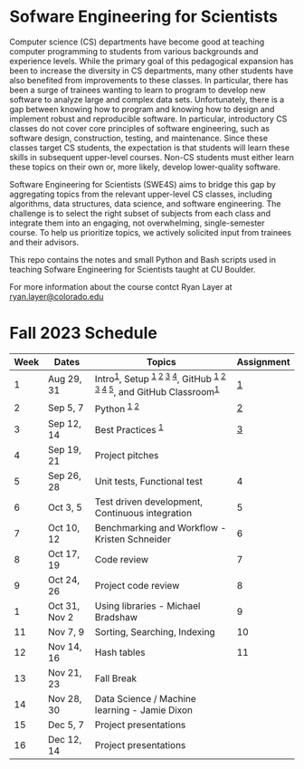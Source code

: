 # Sofware Engineering for Scientists
Computer science (CS) departments have become good at teaching computer programming to students from various backgrounds and experience levels. While the primary goal of this pedagogical expansion has been to increase the diversity in CS departments, many other students have also benefited from improvements to these classes. In particular, there has been a surge of trainees wanting to learn to program to develop new software to analyze large and complex data sets. Unfortunately, there is a gap between knowing how to program and knowing how to design and implement robust and reproducible software. In particular, introductory CS classes do not cover core principles of software engineering, such as software design, construction, testing, and maintenance. Since these classes target CS students, the expectation is that students will learn these skills in subsequent upper-level courses. Non-CS students must either learn these topics on their own or, more likely, develop lower-quality software.

Software Engineering for Scientists (SWE4S) aims to bridge this gap by aggregating topics from the relevant upper-level CS classes, including algorithms, data structures, data science, and software engineering. The challenge is to select the right subset of subjects from each class and integrate them into an engaging, not overwhelming, single-semester course. To help us prioritize topics, we actively solicited input from trainees and their advisors.

This repo contains the notes and small Python and Bash scripts used in teaching Sofware Engineering for Scientists taught at CU Boulder.

For more information about the course contct Ryan Layer at ryan.layer@colorado.edu

# Fall 2023 Schedule
| Week | Dates | Topics | Assignment |
|------|-------|--------|------------|
| 1	| Aug 29, 31	| Intro<sup>[1](https://github.com/swe4s/lectures/blob/master/doc/Welcome%20to%20SWE4S.pdf)</sup>, Setup <sup>[1](https://github.com/swe4s/lectures/blob/master/doc/Command%20Line.pdf) [2](https://github.com/swe4s/lectures/blob/master/doc/Shell%20Scripts.pdf) [3](https://github.com/swe4s/lectures/blob/master/doc/Development%20Environment.pdf) [4](https://github.com/swe4s/lectures/blob/master/doc/Conda.pdf)</sup>, GitHub <sup>[1](https://github.com/swe4s/lectures/blob/master/doc/Git%20Workflow.pdf) [2](https://github.com/swe4s/lectures/blob/master/doc/Branching.pdf) [3](https://github.com/swe4s/lectures/blob/master/doc/Pull%20Request.pdf) [4](https://github.com/swe4s/lectures/blob/master/doc/Version%20Control%2C%20Git%2C%20and%20GitHub.pdf) [5](https://github.com/swe4s/lectures/blob/master/doc/Using%20SSH%20Keys%20with%20GitHub.pdf)</sup>, and GitHub Classroom<sup>[1](https://github.com/swe4s/lectures/blob/master/doc/GitHub%20Classroom.pdf)</sup>| [1](https://github.com/swe4s/lectures/blob/master/assignments/Assignment%201_%20GitHub%20Classroom.pdf) |
| 2	| Sep 5, 7	| Python <sup>[1](https://github.com/swe4s/lectures/tree/master/src/python_refresher) [2](https://github.com/swe4s/lectures/blob/master/doc/Python%20Refresher.pdf)</sup> | [2](https://github.com/swe4s/lectures/blob/master/assignments/Assignment%202_%20Python%20Refresher.pdf) |
| 3	| Sep 12, 14	| Best Practices <sup>[1](https://github.com/swe4s/lectures/blob/master/doc/Best%20Practices.pdf)</sup> | [3](https://github.com/swe4s/lectures/blob/master/assignments/Assignment%203_%20Best%20Practices.pdf) |
| 4	| Sep 19, 21	| Project pitches | |
| 5	| Sep 26, 28	| Unit tests, Functional test | 4	|
| 6	| Oct 3, 5	| Test driven development, Continuous integration | 5 |
| 7	| Oct 10, 12	| Benchmarking and Workflow - Kristen Schneider | 6 |
| 8	| Oct 17, 19	| Code review | 7 |
| 9	| Oct 24, 26	| Project code review | 8 |
| 1	| Oct 31, Nov 2	| Using libraries - Michael Bradshaw | 9 |
| 11	| Nov 7, 9	| Sorting, Searching, Indexing | 10 |
| 12	| Nov 14, 16	| Hash tables | 11 |
| 13	| Nov 21, 23	| Fall Break | |			
| 14	| Nov 28, 30	| Data Science / Machine learning - Jamie Dixon | |
| 15	| Dec 5, 7	| Project presentations | |
| 16	| Dec 12, 14	| Project presentations | |

